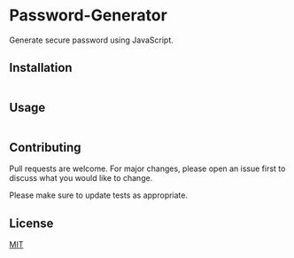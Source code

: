 
# Password-Generator

Generate secure password using JavaScript.

## Installation

```bash

```

## Usage

```javascript

```

## Contributing

Pull requests are welcome. For major changes, please open an issue first to discuss what you would like to change.

Please make sure to update tests as appropriate.

## License

[MIT](https://choosealicense.com/licenses/mit/)
